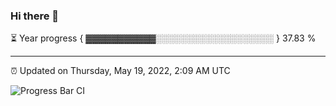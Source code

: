 ### Hi there 👋

⏳ Year progress { ▓▓▓▓▓▓▓▓▓▓▓░░░░░░░░░░░░░░░░░░░ } 37.83 %

---

⏰ Updated on Thursday, May 19, 2022, 2:09 AM UTC

![Progress Bar CI](https://github.com/arthurbuhl/arthurbuhl/workflows/Progress%20Bar%20CI/badge.svg)
